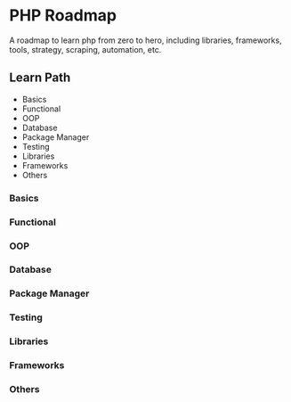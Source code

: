 # PHP Roadmap

A roadmap to learn php from zero to hero, including libraries, frameworks, tools, strategy, scraping, automation, etc.

## Learn Path

- Basics
- Functional
- OOP
- Database
- Package Manager
- Testing
- Libraries
- Frameworks
- Others

### Basics
### Functional
### OOP
### Database
### Package Manager
### Testing
### Libraries
### Frameworks
### Others